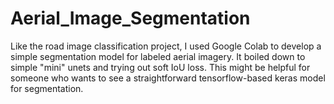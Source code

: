 # Aerial_Image_Segmentation
Like the road image classification project, I  used Google Colab to develop a simple segmentation model for labeled aerial imagery. It boiled down to simple "mini" unets and trying out soft IoU loss. This might be helpful for someone who wants to see a straightforward tensorflow-based keras model for segmentation.
